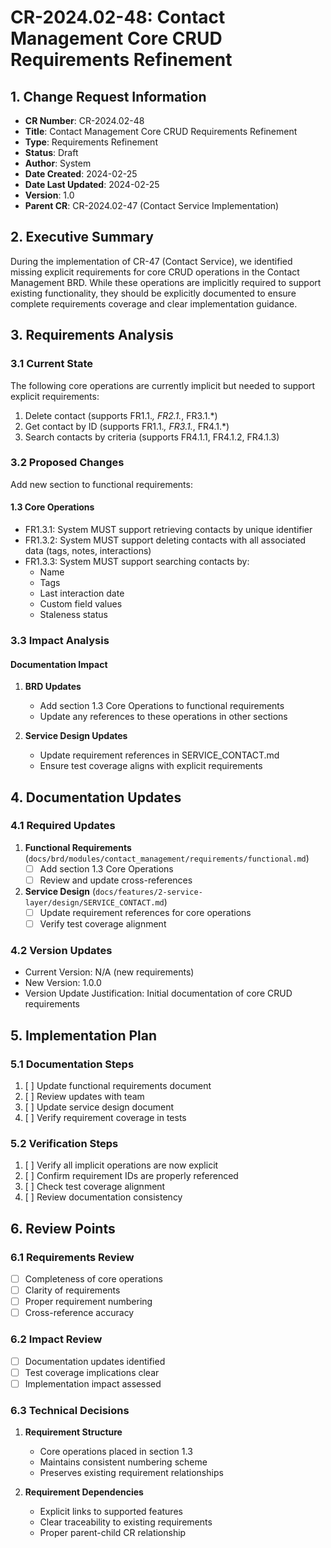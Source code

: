 # CR-2024.02-48: Contact Management Core CRUD Requirements Refinement

## 1. Change Request Information
- **CR Number**: CR-2024.02-48
- **Title**: Contact Management Core CRUD Requirements Refinement
- **Type**: Requirements Refinement
- **Status**: Draft
- **Author**: System
- **Date Created**: 2024-02-25
- **Date Last Updated**: 2024-02-25
- **Version**: 1.0
- **Parent CR**: CR-2024.02-47 (Contact Service Implementation)

## 2. Executive Summary
During the implementation of CR-47 (Contact Service), we identified missing explicit requirements for core CRUD operations in the Contact Management BRD. While these operations are implicitly required to support existing functionality, they should be explicitly documented to ensure complete requirements coverage and clear implementation guidance.

## 3. Requirements Analysis

### 3.1 Current State
The following core operations are currently implicit but needed to support explicit requirements:
1. Delete contact (supports FR1.1.*, FR2.1.*, FR3.1.*)
2. Get contact by ID (supports FR1.1.*, FR3.1.*, FR4.1.*)
3. Search contacts by criteria (supports FR4.1.1, FR4.1.2, FR4.1.3)

### 3.2 Proposed Changes
Add new section to functional requirements:

#### 1.3 Core Operations
- FR1.3.1: System MUST support retrieving contacts by unique identifier
- FR1.3.2: System MUST support deleting contacts with all associated data (tags, notes, interactions)
- FR1.3.3: System MUST support searching contacts by:
  - Name
  - Tags
  - Last interaction date
  - Custom field values
  - Staleness status

### 3.3 Impact Analysis

#### Documentation Impact
1. **BRD Updates**
   - Add section 1.3 Core Operations to functional requirements
   - Update any references to these operations in other sections

2. **Service Design Updates**
   - Update requirement references in SERVICE_CONTACT.md
   - Ensure test coverage aligns with explicit requirements

## 4. Documentation Updates

### 4.1 Required Updates
1. **Functional Requirements** (`docs/brd/modules/contact_management/requirements/functional.md`)
   - [ ] Add section 1.3 Core Operations
   - [ ] Review and update cross-references

2. **Service Design** (`docs/features/2-service-layer/design/SERVICE_CONTACT.md`)
   - [ ] Update requirement references for core operations
   - [ ] Verify test coverage alignment

### 4.2 Version Updates
- Current Version: N/A (new requirements)
- New Version: 1.0.0
- Version Update Justification: Initial documentation of core CRUD requirements

## 5. Implementation Plan

### 5.1 Documentation Steps
1. [ ] Update functional requirements document
2. [ ] Review updates with team
3. [ ] Update service design document
4. [ ] Verify requirement coverage in tests

### 5.2 Verification Steps
1. [ ] Verify all implicit operations are now explicit
2. [ ] Confirm requirement IDs are properly referenced
3. [ ] Check test coverage alignment
4. [ ] Review documentation consistency

## 6. Review Points

### 6.1 Requirements Review
- [ ] Completeness of core operations
- [ ] Clarity of requirements
- [ ] Proper requirement numbering
- [ ] Cross-reference accuracy

### 6.2 Impact Review
- [ ] Documentation updates identified
- [ ] Test coverage implications clear
- [ ] Implementation impact assessed

### 6.3 Technical Decisions
1. **Requirement Structure**
   - Core operations placed in section 1.3
   - Maintains consistent numbering scheme
   - Preserves existing requirement relationships

2. **Requirement Dependencies**
   - Explicit links to supported features
   - Clear traceability to existing requirements
   - Proper parent-child CR relationship
